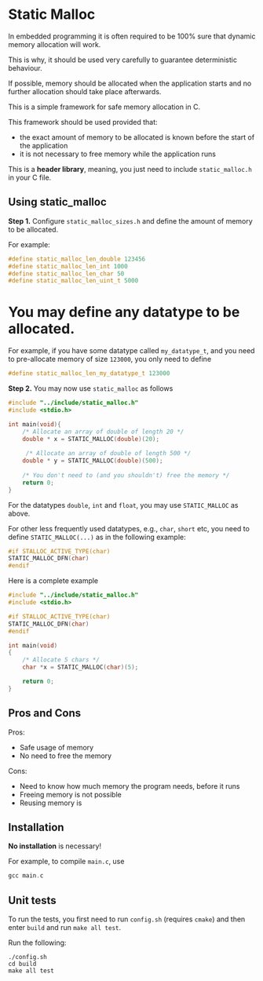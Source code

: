 # Static Malloc

In embedded programming it is often required to be 100% sure that dynamic memory allocation will work.

This is why, it should be used very carefully to guarantee deterministic behaviour. 

If possible, memory should be allocated when the application starts and no further allocation should take place afterwards.

This is a simple framework for safe memory allocation in C.

This framework should be used provided that:

- the exact amount of memory to be allocated is known before the start of the application
- it is not necessary to free memory while the application runs

This is a **header library**, meaning, you just need to include `static_malloc.h` in your C file.

## Using static_malloc
 
**Step 1.** Configure `static_malloc_sizes.h` and define the amount of memory to be allocated.

For example:

```c
#define static_malloc_len_double 123456
#define static_malloc_len_int 1000
#define static_malloc_len_char 50
#define static_malloc_len_uint_t 5000
```

You may define **any** datatype to be allocated.
 =
For example, if you have some datatype called `my_datatype_t`, and you need to pre-allocate memory of size `123000`, you only need to define 

```c
#define static_malloc_len_my_datatype_t 123000
``` 

**Step 2.** You may now use `static_malloc`  as follows

```c
#include "../include/static_malloc.h"
#include <stdio.h>

int main(void){
    /* Allocate an array of double of length 20 */
    double * x = STATIC_MALLOC(double)(20);
    
     /* Allocate an array of double of length 500 */
    double * y = STATIC_MALLOC(double)(500);
    
    /* You don't need to (and you shouldn't) free the memory */
    return 0;
}
```

For the datatypes `double`, `int` and `float`, you may use `STATIC_MALLOC` as above.

For other less frequently used datatypes, e.g., `char`, `short` etc, you need to define `STATIC_MALLOC(...)` as in the following example:

```c
#if STALLOC_ACTIVE_TYPE(char)
STATIC_MALLOC_DFN(char)
#endif
```

Here is a complete example

```c
#include "../include/static_malloc.h"
#include <stdio.h>

#if STALLOC_ACTIVE_TYPE(char)
STATIC_MALLOC_DFN(char)
#endif

int main(void)
{
    /* Allocate 5 chars */
    char *x = STATIC_MALLOC(char)(5);

    return 0;
}
```

## Pros and Cons

Pros:

- Safe usage of memory
- No need to free the memory

Cons: 

- Need to know how much memory the program needs, before it runs
- Freeing memory is not possible
- Reusing memory is 

## Installation

**No installation** is necessary!

For example, to compile `main.c`, use

```c
gcc main.c
```

## Unit tests

To run the tests, you first need to run `config.sh` (requires `cmake`) and then enter `build` and run `make all test`.

Run the following:

```
./config.sh
cd build
make all test
```